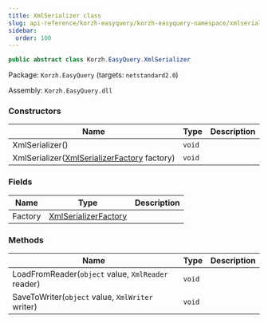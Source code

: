 ```yaml
---
title: XmlSerializer class
slug: api-reference/korzh-easyquery/korzh-easyquery-namespace/xmlserializer-class
sidebar:
  order: 100
---
```


```csharp
public abstract class Korzh.EasyQuery.XmlSerializer

```
Package: `Korzh.EasyQuery` (targets: `netstandard2.0`)

Assembly: `Korzh.EasyQuery.dll`

### Constructors

| Name | Type | Description | 
| --- | --- | --- | 
| XmlSerializer() | `void` |  | 
| XmlSerializer([XmlSerializerFactory](///easyquery/docs/api-reference/korzh-easyquery/korzh-easyquery-namespace/xmlserializerfactory-class) factory) | `void` |  | 


### Fields

| Name | Type | Description | 
| --- | --- | --- | 
| Factory | [XmlSerializerFactory](///easyquery/docs/api-reference/korzh-easyquery/korzh-easyquery-namespace/xmlserializerfactory-class) |  | 


### Methods

| Name | Type | Description | 
| --- | --- | --- | 
| LoadFromReader(`object` value, `XmlReader` reader) | `void` |  | 
| SaveToWriter(`object` value, `XmlWriter` writer) | `void` |  |
